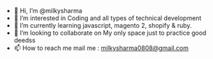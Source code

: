 - 👋 Hi, I’m @milkysharma
- 👀 I’m interested in Coding and all types of technical development
- 🌱 I’m currently learning javascript, magento 2, shopify & ruby.
- 💞️ I’m looking to collaborate on My only space just to practice good deedss
- 📫 How to reach me mail me : milkysharma0808@gmail.com

<!---
milkysharma/milkysharma is a ✨ special ✨ repository because its `README.md` (this file) appears on your GitHub profile.
You can click the Preview link to take a look at your changes.
--->
